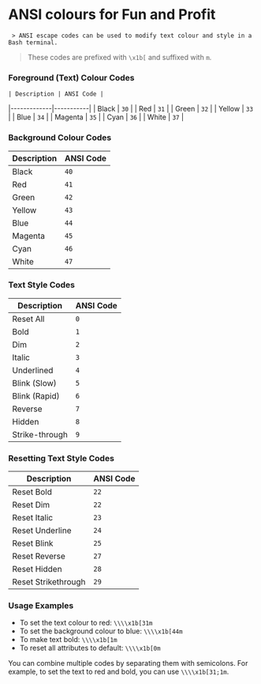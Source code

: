 
# ANSI colours for Fun and Profit

     > ANSI escape codes can be used to modify text colour and style in a Bash terminal.
>
> These codes are prefixed with `\x1b[` and suffixed with `m`.
>

### Foreground (Text) Colour Codes

    | Description | ANSI Code |
|-------------|-----------|
| Black       | `30`      |
| Red         | `31`      |
| Green       | `32`      |
| Yellow      | `33`      |
| Blue        | `34`      |
| Magenta     | `35`      |
| Cyan        | `36`      |
| White       | `37`      |


### Background Colour Codes

| Description | ANSI Code |
|-------------|-----------|
| Black       | `40`      |
| Red         | `41`      |
| Green       | `42`      |
| Yellow      | `43`      |
| Blue        | `44`      |
| Magenta     | `45`      |
| Cyan        | `46`      |
| White       | `47`      |


### Text Style Codes

| Description     | ANSI Code |
|-----------------|-----------|
| Reset All       | `0`       |
| Bold            | `1`       |
| Dim             | `2`       |
| Italic          | `3`       |
| Underlined      | `4`       |
| Blink (Slow)    | `5`       |
| Blink (Rapid)   | `6`       |
| Reverse         | `7`       |
| Hidden          | `8`       |
| Strike-through  | `9`       |


### Resetting Text Style Codes

| Description     | ANSI Code |
|-----------------|-----------|
| Reset Bold      | `22`      |
| Reset Dim       | `22`      |
| Reset Italic    | `23`      |
| Reset Underline | `24`      |
| Reset Blink     | `25`      |
| Reset Reverse   | `27`      |
| Reset Hidden    | `28`      |
| Reset Strikethrough | `29`     |


### Usage Examples

- To set the text colour to red: `\\\\x1b[31m`
- To set the background colour to blue: `\\\\x1b[44m`
- To make text bold: `\\\\x1b[1m`
- To reset all attributes to default: `\\\\x1b[0m`

You can combine multiple codes by separating them with semicolons. For example, to set the text to red and bold, you can use `\\\\x1b[31;1m`.

